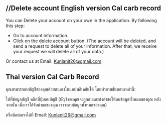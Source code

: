 //Delete account
English version
Cal carb record
------------------------------------------------------------
You can Delete your account on your own in the application.
By following this step:
 - Go to account information.
 - Click on the delete account button.
(The account will be deleted, and send a request to delete all of your information. After that, we receive your request we will delete all of your data.)

Or contact us at Email: Kunlanit26@gmail.com




Thai version
Cal Carb Record
------------------------------------------------------------
คุณสามารถลบบัญชีของคุณด้วยตนเองในแอปพลิเคชันได้
โดยทำตามขั้นตอนเหล่านี้:

ไปที่ข้อมูลบัญชี
คลิกที่ปุ่มลบบัญชี
(บัญชีของคุณจะถูกลบและส่งคำขอให้ลบข้อมูลทั้งหมดของคุณ หลังจากนั้น เมื่อเราได้รับคำขอของคุณ เราจะลบข้อมูลทั้งหมดของคุณ)

หรือติดต่อเราได้ที่ Email: Kunlanit26@gmail.com
